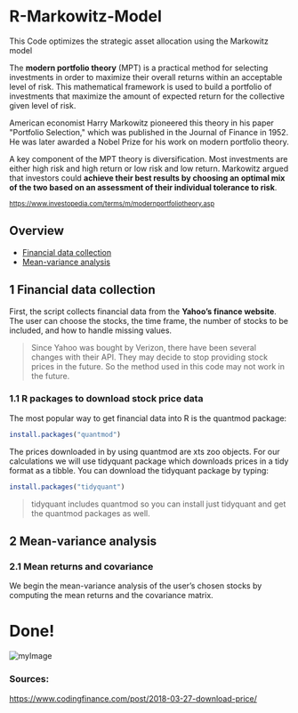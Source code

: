 # R-Markowitz-Model
This Code optimizes the strategic asset allocation using the Markowitz model

The **modern portfolio theory** (MPT) is a practical method for selecting investments in order to maximize their overall returns within an acceptable level of risk. This mathematical framework is used to build a portfolio of investments that maximize the amount of expected return for the collective given level of risk.

American economist Harry Markowitz pioneered this theory in his paper "Portfolio Selection," which was published in the Journal of Finance in 1952.
He was later awarded a Nobel Prize for his work on modern portfolio theory.

A key component of the MPT theory is diversification. Most investments are either high risk and high return or low risk and low return. Markowitz argued that investors could **achieve their best results by choosing an optimal mix of the two based on an assessment of their individual tolerance to risk**.

<sub>https://www.investopedia.com/terms/m/modernportfoliotheory.asp</sub>

## Overview
- [Financial data collection](#1-financial-data-collection)
- [Mean-variance analysis](#2-mean-variance-analysis)

## 1 Financial data collection
First, the script collects financial data from the **Yahoo’s finance website**. The user can choose the stocks, the time frame, the number of stocks to be included, and how to handle missing values.
> Since Yahoo was bought by Verizon, there have been several changes with their API. They may decide to stop providing stock prices in the future. So the method used in this code may not work in the future.

### 1.1 R packages to download stock price data
The most popular way to get financial data into R is the quantmod package:
```R
install.packages("quantmod")
```
The prices downloaded in by using quantmod are xts zoo objects. For our calculations we will use tidyquant package which downloads prices in a tidy format as a tibble. You can download the tidyquant package by typing:
```R
install.packages("tidyquant")
```
> tidyquant includes quantmod so you can install just tidyquant and get the quantmod packages as well.

## 2 Mean-variance analysis
### 2.1 Mean returns and covariance
We begin the mean-variance analysis of the user’s chosen stocks by computing the mean returns and the covariance matrix.

# Done!
![myImage](https://media.giphy.com/media/XRB1uf2F9bGOA/giphy.gif)

### Sources:
https://www.codingfinance.com/post/2018-03-27-download-price/
